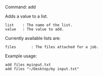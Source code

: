 Command:	add <list> <value>

Adds a value to a list. 

    list	: The name of the list.
    value	: The value to add.

Currently available lists are:

    files       : The files attached for a job.

Example usage:

    add files myinput.txt
    add files "~/Desktop/my input.txt"
    


	
